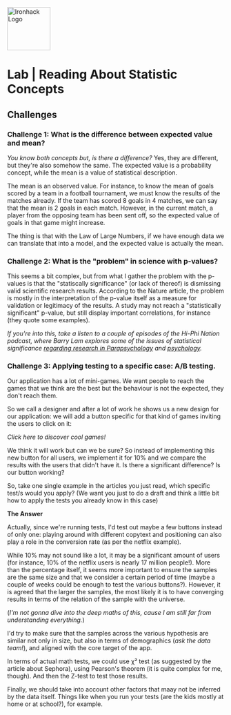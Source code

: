 <img src="https://bit.ly/2VnXWr2" alt="Ironhack Logo" width="100"/>

# Lab | Reading About Statistic Concepts

## Challenges

### Challenge 1: What is the difference between expected value and mean?
_You know both concepts but, is there a difference?_
Yes, they are different, but they're also somehow the same. The expected value is a probability concept, while the mean is a value of statistical description.

The mean is an observed value. For instance, to know the mean of goals scored by a team in a football tournament, we must know the results of the matches already. If the team has scored 8 goals in 4 matches, we can say that the mean is 2 goals in each match. However, in the current match, a player from the opposing team has been sent off, so the expected value of goals in that game might increase.

The thing is that with the Law of Large Numbers, if we have enough data we can translate that into a model, and the expected value is actually the mean. 



### Challenge 2: What is the "problem" in science with p-values?
This seems a bit complex, but from what I gather the problem with the p-values is that the "statiscally significance" (or lack of thereof) is dismissing valid scientific research results. According to the Nature article, the problem is mostly in the interpretation of the p-value itself as a measure for validation or legitimacy of the results. A study may not reach a "statistically significant" p-value, but still display important correlations, for instance (they quote some examples).



_If you're into this, take a listen to a couple of episodes of the Hi-Phi Nation podcast, where Barry Lam explores some of the issues of statistical significance [regarding research in Parapsychology](https://hiphination.org/complete-season-one-episodes/episode-6-hackademics-mar-6-2017/) and [psychology](https://hiphination.org/complete-season-one-episodes/episode-7-hackademics-ii-the-hackers/)._


### Challenge 3: Applying testing to a specific case: A/B testing.

Our application has a lot of mini-games. We want people to reach the games that we think are the best but the behaviour is not the expected, they don't reach them.

So we call a designer and after a lot of work he shows us a new design for our application: we will add a button specific for that kind of games inviting the users to click on it:

*Click here to discover cool games!*

We think it will work but can we be sure? So instead of implementing this new button for all users, we implement it for 10% and we compare the results with the users that didn't have it. Is there a significant difference? Is our button working?

So, take one single example in the articles you just read, which specific test/s would you apply? (We want you just to do a draft and think a little bit how to apply the tests you already know in this case)


**The Answer**

Actually, since we're running tests, I'd test out maybe a few buttons instead of only one: playing around with different copytext and positioning can also play a role in the conversion rate (as per the netflix example).

While 10% may not sound like a lot, it may be a significant amount of users (for instance, 10% of the netflix users is nearly 17 million people!).  More than the percentage itself, it seems more important to ensure the samples are the same size and that we consider a certain period of time (maybe a couple of weeks could be enough to test the various buttons?). However, it is agreed that the larger the samples, the most likely it is to have converging results in terms of the relation of the sample with the universe.

(_I'm not gonna dive into the deep maths of this, cause I am still far from understanding everything._)

 I'd try to make sure that the samples across the various hypothesis are similar not only in size, but also in terms of demographics (_ask the data team!_), and aligned with the core target of the app. 

 In terms of actual math tests, we could use χ² test (as suggested by the article about Sephora), using Pearson's theorem (it is quite complex for me, though). And then the Z-test to test those results.

 Finally, we should take into account other factors that maay not be inferred by the data itself. Things like when you run your tests (are the kids mostly at home or at school?), for example.